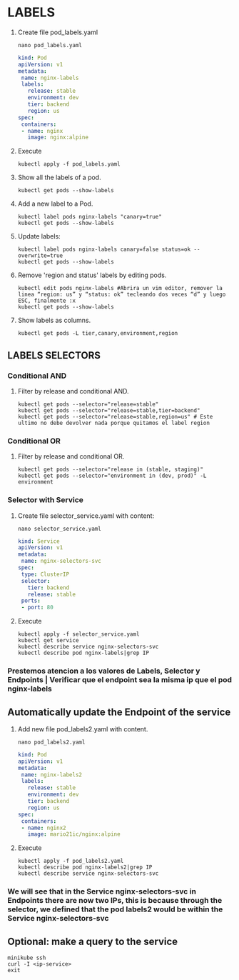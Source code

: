 # LABELS

1. Create file pod_labels.yaml

    ```console
    nano pod_labels.yaml
    ```

    ```yaml
    kind: Pod
    apiVersion: v1
    metadata:
     name: nginx-labels
     labels:
       release: stable
       environment: dev
       tier: backend
       region: us
    spec:
     containers:
     - name: nginx
       image: nginx:alpine
    ```

2. Execute

    ```console
    kubectl apply -f pod_labels.yaml
    ```

3. Show all the labels of a pod.

    ```console
    kubectl get pods --show-labels
    ```

4. Add a new label to a Pod.

    ```console
    kubectl label pods nginx-labels "canary=true"
    kubectl get pods --show-labels
    ```

5. Update labels:

    ```console
    kubectl label pods nginx-labels canary=false status=ok --overwrite=true
    kubectl get pods --show-labels
    ```

6. Remove 'region and status' labels by editing pods.

    ```console
    kubectl edit pods nginx-labels #Abrira un vim editor, remover la linea “region: us” y “status: ok” tecleando dos veces “d” y luego ESC, finalmente :x
    kubectl get pods --show-labels
    ```

7. Show labels as columns.

    ```console
    kubectl get pods -L tier,canary,environment,region
    ```

## LABELS SELECTORS

### Conditional AND

1. Filter by release and conditional AND.

    ```console
    kubectl get pods --selector="release=stable"
    kubectl get pods --selector="release=stable,tier=backend"
    kubectl get pods --selector="release=stable,region=us" # Este ultimo no debe devolver nada porque quitamos el label region
    ```

### Conditional OR

1. Filter by release and conditional OR.

    ```console
    kubectl get pods --selector="release in (stable, staging)"
    kubectl get pods --selector="environment in (dev, prod)" -L environment
    ```

### Selector with Service

1. Create file selector_service.yaml with content:

    ```console
    nano selector_service.yaml
    ```

    ```yaml
    kind: Service
    apiVersion: v1
    metadata:
     name: nginx-selectors-svc
    spec:
     type: ClusterIP
     selector:
       tier: backend
       release: stable
     ports:
     - port: 80
    ```

2. Execute

    ```console
    kubectl apply -f selector_service.yaml
    kubectl get service
    kubectl describe service nginx-selectors-svc
    kubectl describe pod nginx-labels|grep IP
    ```

### Prestemos atencion a los valores de Labels, Selector y Endpoints | Verificar que el endpoint sea la misma ip que el pod nginx-labels

## Automatically update the Endpoint of the service

1. Add new file pod_labels2.yaml with content.

    ```console
    nano pod_labels2.yaml
    ```

    ```yaml
    kind: Pod
    apiVersion: v1
    metadata:
     name: nginx-labels2
     labels:
       release: stable
       environment: dev
       tier: backend
       region: us
    spec:
     containers:
     - name: nginx2
       image: mario21ic/nginx:alpine
    ```

2. Execute

    ```console
    kubectl apply -f pod_labels2.yaml
    kubectl describe pod nginx-labels2|grep IP
    kubectl describe service nginx-selectors-svc
    ```

### We will see that in the Service nginx-selectors-svc in Endpoints there are now two IPs, this is because through the selector, we defined that the pod labels2 would be within the Service nginx-selectors-svc

## Optional: make a query to the service

```console
minikube ssh
curl -I <ip-service>
exit
```
